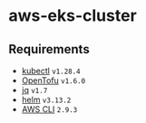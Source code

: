 # aws-eks-cluster

## Requirements
- [kubectl](https://kubernetes.io/docs/tasks/tools/) `v1.28.4`
- [OpenTofu](https://opentofu.org) `v1.6.0`
- [jq](https://jqlang.github.io/jq/) `v1.7`
- [helm](https://helm.sh) `v3.13.2`
- [AWS CLI](https://docs.aws.amazon.com/cli/latest/reference/) `2.9.3`